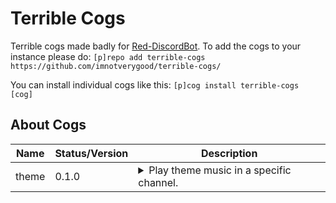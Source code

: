 # Terrible Cogs

Terrible cogs made badly for  [Red-DiscordBot](https://github.com/Cog-Creators/Red-DiscordBot/tree/V3/develop). To add the cogs to your instance please do: `[p]repo add terrible-cogs https://github.com/imnotverygood/terrible-cogs/`

You can install individual cogs like this:
`[p]cog install terrible-cogs [cog]`
## About Cogs
| Name            | Status/Version   | Description                                                                                                                                                                                                                                                                                                                                                                                                                                                                                                                                                                                                        |
|-----------------|------------------|--------------------------------------------------------------------------------------------------------------------------------------------------------------------------------------------------------------------------------------------------------------------------------------------------------------------------------------------------------------------------------------------------------------------------------------------------------------------------------------------------------------------------------------------------------------------------------------------------------------------|
| theme        | 0.1.0            | <details><summary>Play theme music in a specific channel.</summary>Ultimate jank, but kind of works. For the time being you have to configure the channel_id and "themes" in theme.py yourself.</details>                                                                                                                                                                                                                                                                                                                                                                                                                                                               |